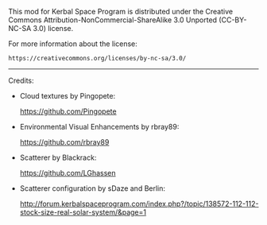 This mod for Kerbal Space Program is distributed under the Creative Commons Attribution-NonCommercial-ShareAlike 3.0 Unported (CC-BY-NC-SA 3.0) license.

For more information about the license:

    https://creativecommons.org/licenses/by-nc-sa/3.0/

--------------------------------------------------

Credits:

* Cloud textures by Pingopete:

    https://github.com/Pingopete

* Environmental Visual Enhancements by rbray89:

    https://github.com/rbray89

* Scatterer by Blackrack:

    https://github.com/LGhassen

* Scatterer configuration by sDaze and Berlin:

    http://forum.kerbalspaceprogram.com/index.php?/topic/138572-112-112-stock-size-real-solar-system/&page=1
